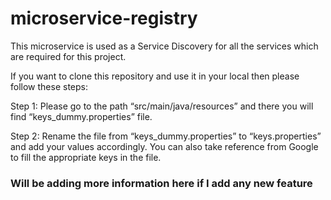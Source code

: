 # microservice-registry
This microservice is used as a Service Discovery for all the services which are required for this project. 

 

If you want to clone this repository and use it in your local then please follow these steps: 

 

Step 1: Please go to the path “src/main/java/resources” and there you will find “keys_dummy.properties” file. 

 

Step 2: Rename the file from “keys_dummy.properties” to “keys.properties” and add your values accordingly. You can also take reference from Google to fill the appropriate keys in the file. 


### Will be adding more information here if I add any new feature 
